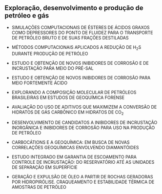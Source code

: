 ## Exploração, desenvolvimento e produção de petróleo e gás

  

- SIMULAÇÕES COMPUTACIONAIS DE ÉSTERES DE ÁCIDOS GRAXOS COMO DEPRESSORES DO PONTO DE FLUIDEZ PARA O TRANSPORTE DE PETRÓLEO BRUTO E DE SUAS FRAÇÕES DESTILADAS

  

- MÉTODOS COMPUTACIONAIS APLICADOS A REDUÇÃO DE H<sub>2</sub>S DURANTE PRODUÇÃO DE PETRÓLEO

  

- ESTUDO E OBTENÇÃO DE NOVOS INIBIDORES DE CORROSÃO E DE INCRUSTAÇÃO PARA MEIO DO PRÉ-SAL

  

- ESTUDO E OBTENÇÃO DE NOVOS INIBIDORES DE CORROSÃO PARA MEIO FORTEMENTE ÁCIDO

  

- EXPLORANDO A COMPOSIÇÃO MOLECULAR DE PETRÓLEOS BRASILEIRAS EM ESTUDOS DE GEOQUÍMICA FORENSE

  

- AVALIAÇÃO DO USO DE ADITIVOS QUE MAXIMIZEM A CONVERSÃO DE HIDRATOS DE GÁS CARBÔNICO EM HIDRATOS DE CO<sub>2</sub>

  

- DESENVOLVIMENTO DE CANDIDATOS A INIBIDORES DE INCRUSTAÇÃO INORGÂNICA E INIBIDORES DE CORROSÃO PARA USO NA PRODUÇÃO DE PETRÓLEO

  

- CARBOCÁTIONS E A GEOQUÍMICA: EM BUSCA DE NOVAS CORRELAÇÕES GEOQUÍMICAS ENVOLVENDO DIAMANTÓIDES

  

- ESTUDO INTEGRADO EM GARANTIA DE ESCOAMENTO PARA CONTROLE DE INCRUSTAÇÃO: DO RESERVATÓRIO ATÉ AS UNIDADES DE SEPARAÇÃO EM SUPERFÍCIE

  
- GERAÇÃO E EXPULSÃO DE ÓLEO A PARTIR DE ROCHAS GERADORAS POR HIDROPIRÓLISE. CRAQUEAMENTO E ESTABILIDADE TÉRMICA DE AMOSTRAS DE PETRÓLEO
